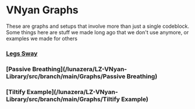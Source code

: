 # VNyan Graphs
These are graphs and setups that involve more than just a single codeblock. Some things here are stuff we made long ago that we don't use anymore, or examples we made for others

### [Legs Sway](/lunazera/LZ-VNyan-Library/src/branch/main/Graphs/Legsway)
### [Passive Breathing](/lunazera/LZ-VNyan-Library/src/branch/main/Graphs/Passive Breathing)
### [Tiltify Example](/lunazera/LZ-VNyan-Library/src/branch/main/Graphs/Tiltify Example)